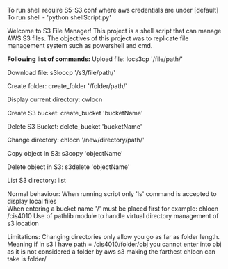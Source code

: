 To run shell require S5-S3.conf where aws credentials are under [default]
To run shell - 'python shellScript.py'

Welcome to S3 File Manager!
This project is a shell script that can manage AWS S3 files.
The objectives of this project was to replicate file management system such as powershell and cmd.

**Following list of commands:**
Upload file: locs3cp '/file/path/'

Download file: s3loccp '/s3/file/path/'

Create folder: create_folder '/folder/path/'

Display current directory: cwlocn

Create S3 bucket: create_bucket 'bucketName'

Delete S3 Bucket: delete_bucket 'bucketName'

Change directory: chlocn '/new/directory/path/'

Copy object In S3: s3copy 'objectName'

Delete object in S3: s3delete 'objectName'

List S3 directory: list


Normal behaviour: 
When running script only 'ls' command is accepted to display local files  
When entering a bucket name '/' must be placed first for example: chlocn /cis4010
Use of pathlib module to handle virtual directory management of s3 location

Limitations:
Changing directories only allow you go as far as folder length. Meaning if in s3 I have path = /cis4010/folder/obj
you cannot enter into obj as it is not considered a folder by aws s3 making the farthest chlocn can take is folder/
